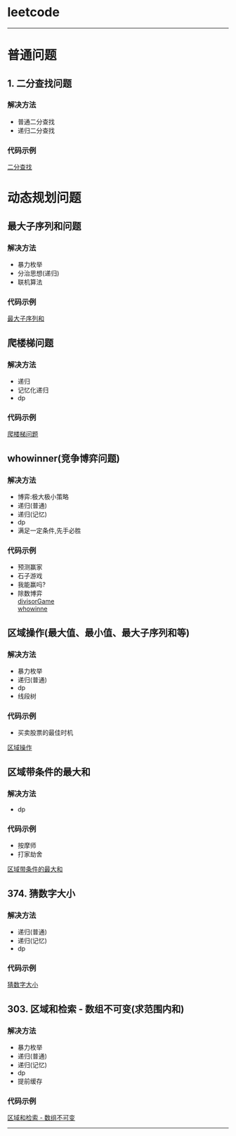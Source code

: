 # leetcode
---
# 普通问题
## 1. 二分查找问题  
### 解决方法  
* 普通二分查找
* 递归二分查找
### 代码示例  
[二分查找](https://github.com/wangdamingll/JobLearn/tree/master/prepare/leetcode/code/BinarySearch)  



# 动态规划问题
## 最大子序列和问题  
### 解决方法  
* 暴力枚举
* 分治思想(递归)
* 联机算法
### 代码示例  
[最大子序列和](https://github.com/wangdamingll/JobLearn/tree/master/prepare/leetcode/code/MaxSubSeqSum)  

## 爬楼梯问题  
### 解决方法  
* 递归
* 记忆化递归
* dp
### 代码示例  
[爬楼梯问题](https://github.com/wangdamingll/JobLearn/tree/master/prepare/leetcode/code/climbstairs)  


## whowinner(竞争博弈问题)  
### 解决方法  
* 博弈:极大极小策略
* 递归(普通)
* 递归(记忆)
* dp
* 满足一定条件,先手必胜
### 代码示例  
* 预测赢家
* 石子游戏
* 我能赢吗?
* 除数博弈  
[divisorGame](https://github.com/wangdamingll/JobLearn/blob/master/prepare/leetcode/code/divisorGame)  
[whowinne](https://github.com/wangdamingll/JobLearn/blob/master/prepare/leetcode/code/whowinner)  

## 区域操作(最大值、最小值、最大子序列和等)
### 解决方法  
* 暴力枚举  
* 递归(普通)
* dp
* 线段树
### 代码示例  
* 买卖股票的最佳时机  

[区域操作](https://github.com/wangdamingll/JobLearn/blob/master/prepare/leetcode/code/areaoper)  

## 区域带条件的最大和
### 解决方法  
* dp
### 代码示例  
* 按摩师  
* 打家劫舍  

[区域带条件的最大和](https://github.com/wangdamingll/JobLearn/blob/master/prepare/leetcode/code/areacondmaxsum)  


## 374. 猜数字大小
### 解决方法  
* 递归(普通)
* 递归(记忆)
* dp
### 代码示例  
[猜数字大小](https://github.com/wangdamingll/JobLearn/blob/master/prepare/leetcode/code/guessnumber)  

## 303. 区域和检索 - 数组不可变(求范围内和)
### 解决方法  
* 暴力枚举  
* 递归(普通)
* 递归(记忆)
* dp
* 提前缓存
### 代码示例  
[区域和检索 - 数组不可变](https://github.com/wangdamingll/JobLearn/blob/master/prepare/leetcode/code/areafind)  



---